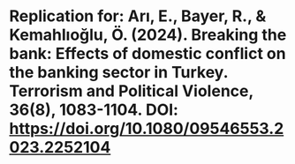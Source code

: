 # Replication for: Arı, E., Bayer, R., & Kemahlıoğlu, Ö. (2024). Breaking the bank: Effects of domestic conflict on the banking sector in Turkey. Terrorism and Political Violence, 36(8), 1083-1104. DOI: https://doi.org/10.1080/09546553.2023.2252104
